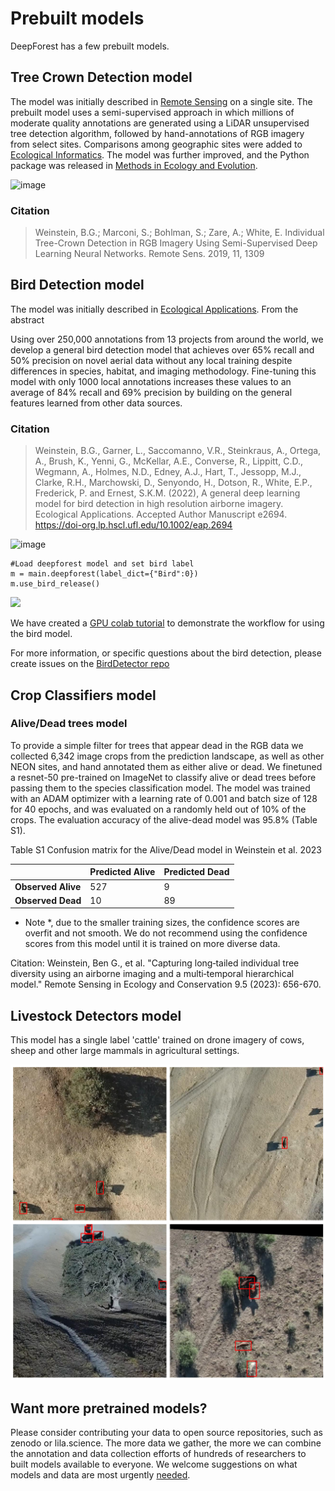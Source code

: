 # Prebuilt models

DeepForest has a few prebuilt models.

## Tree Crown Detection model

The model was initially described in [Remote Sensing](https://www.mdpi.com/2072-4292/11/11/1309) on a single site. The prebuilt model uses a semi-supervised approach in which millions of moderate quality annotations are generated using a LiDAR unsupervised tree detection algorithm, followed by hand-annotations of RGB imagery from select sites. Comparisons among geographic sites were added to [Ecological Informatics](https://www.sciencedirect.com/science/article/pii/S157495412030011X). The model was further improved, and the Python package was released in [Methods in Ecology and Evolution](https://besjournals.onlinelibrary.wiley.com/doi/full/10.1111/2041-210X.13472).

![image](../../www/MEE_Figure4.png)

### Citation
> Weinstein, B.G.; Marconi, S.; Bohlman, S.; Zare, A.; White, E. Individual Tree-Crown Detection in RGB Imagery Using Semi-Supervised Deep Learning Neural Networks. Remote Sens. 2019, 11, 1309

## Bird Detection model

The model was initially described in [Ecological Applications](https://esajournals.onlinelibrary.wiley.com/doi/abs/10.1002/eap.2694). From the abstract

>
 Using over 250,000 annotations from 13 projects from around the world, we develop a general bird detection model that achieves over 65% recall and 50% precision on novel aerial data without any local training despite differences in species, habitat, and imaging methodology. Fine-tuning this model with only 1000 local annotations increases these values to an average of 84% recall and 69% precision by building on the general features learned from other data sources. 
 >


 ### Citation
> Weinstein, B.G., Garner, L., Saccomanno, V.R., Steinkraus, A., Ortega, A., Brush, K., Yenni, G., McKellar, A.E., Converse, R., Lippitt, C.D., Wegmann, A., Holmes, N.D., Edney, A.J., Hart, T., Jessopp, M.J., Clarke, R.H., Marchowski, D., Senyondo, H., Dotson, R., White, E.P., Frederick, P. and Ernest, S.K.M. (2022), A general deep learning model for bird detection in high resolution airborne imagery. Ecological Applications. Accepted Author Manuscript e2694. https://doi-org.lp.hscl.ufl.edu/10.1002/eap.2694

![image](../../www/example_predictions_small.png)

```
#Load deepforest model and set bird label
m = main.deepforest(label_dict={"Bird":0})
m.use_bird_release()
```

![](../../www/bird_panel.jpg)

We have created a [GPU colab tutorial](https://colab.research.google.com/drive/1e9_pZM0n_v3MkZpSjVRjm55-LuCE2IYE?usp=sharing
) to demonstrate the workflow for using the bird model.

For more information, or specific questions about the bird detection, please create issues on the [BirdDetector repo](https://github.com/weecology/BirdDetector)

## Crop Classifiers model

### Alive/Dead trees model
To provide a simple filter for trees that appear dead in the RGB data we collected 6,342 image crops from the prediction landscape, as well as other NEON sites, and hand annotated them as either alive or dead. We finetuned a resnet-50 pre-trained on ImageNet to classify alive or dead trees before passing them to the species classification model. The model was trained with an ADAM optimizer with a learning rate of 0.001 and batch size of 128 for 40 epochs, and was evaluated on a randomly held out of 10% of the crops. The evaluation accuracy of the alive-dead model was 95.8% (Table S1).

Table S1 Confusion matrix for the Alive/Dead model in Weinstein et al. 2023

|                 | Predicted Alive | Predicted Dead |
|-----------------|-----------------|----------------|
| **Observed Alive**  | 527             | 9              |
| **Observed Dead**   | 10              | 89             |

* Note *, due to the smaller training sizes, the confidence scores are overfit and not smooth. We do not recommend using the confidence scores from this model until it is trained on more diverse data.


Citation: Weinstein, Ben G., et al. "Capturing long‐tailed individual tree diversity using an airborne imaging and a multi‐temporal hierarchical model." Remote Sensing in Ecology and Conservation 9.5 (2023): 656-670.

## Livestock Detectors model

This model has a single label 'cattle' trained on drone imagery of cows, sheep and other large mammals in agricultural settings.

![image](../../www/livestock-example.png)

## Want more pretrained models?

Please consider contributing your data to open source repositories, such as zenodo or lila.science. The more data we gather, the more we can combine the annotation and data collection efforts of hundreds of researchers to built models available to everyone. We welcome suggestions on what models and data are most urgently [needed](https://github.com/weecology/DeepForest/discussions). 
